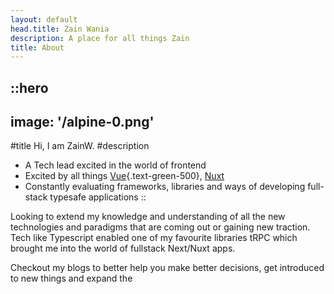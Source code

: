 ```yaml
---
layout: default
head.title: Zain Wania
description: A place for all things Zain
title: About
---
```


::hero
---
image: '/alpine-0.png'
---
#title
Hi, I am ZainW.
#description
- A Tech lead excited in the world of frontend
- Excited by all things [Vue](https://vuejs.org/){.text-green-500}, [Nuxt](https://nuxt.com)
- Constantly evaluating frameworks, libraries and ways of developing full-stack typesafe applications
::

Looking to extend my knowledge and understanding of all the new technologies and paradigms that are coming out or gaining new traction. Tech like Typescript enabled one of my favourite libraries tRPC which brought me into the world of fullstack Next/Nuxt apps. 

Checkout my blogs to better help you make better decisions, get introduced to new things and expand the 
<!-- ::gallery
---
images:
  - /full-logo-green-light.svg
  - /alpine-1.png
  - /alpine-2.png
---
:: -->
